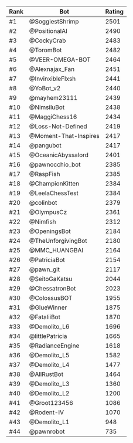 Rank|Bot|Rating
---|---|---
#1|@SoggiestShrimp|2501
#2|@PositionalAI|2490
#3|@CockyCrab|2483
#4|@ToromBot|2482
#5|@VEER-OMEGA-BOT|2464
#6|@Alexnajax_Fan|2451
#7|@InvinxibleFlxsh|2441
#8|@YoBot_v2|2440
#9|@mayhem23111|2439
#10|@NimsiluBot|2438
#11|@MaggiChess16|2434
#12|@Loss-Not-Defined|2419
#13|@Moment-That-Inspires|2417
#14|@pangubot|2417
#15|@OceanicAbyssalord|2401
#16|@pawnocchio_bot|2385
#17|@RaspFish|2385
#18|@ChampionKitten|2384
#19|@LeelaChessTest|2384
#20|@colinbot|2379
#21|@OlympusCz|2361
#22|@Nimfish|2312
#23|@OpeningsBot|2184
#24|@TheUnforgivingBot|2180
#25|@MMC_HUANGBAI|2164
#26|@PatriciaBot|2154
#27|@pawn_git|2117
#28|@SeitoGaKatsu|2044
#29|@ChessatronBot|2023
#30|@ColossusBOT|1955
#31|@GlueWinner|1875
#32|@FataliiBot|1870
#33|@Demolito_L6|1696
#34|@littlePatricia|1665
#35|@RadianceEngine|1618
#36|@Demolito_L5|1582
#37|@Demolito_L4|1477
#38|@AllRustBot|1464
#39|@Demolito_L3|1360
#40|@Demolito_L2|1200
#41|@Groot123456|1086
#42|@Rodent-IV|1070
#43|@Demolito_L1|948
#44|@pawnrobot|735
